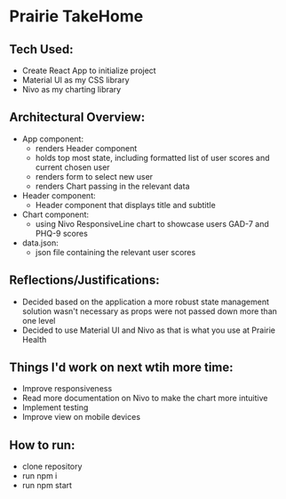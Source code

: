 # Prairie TakeHome


## Tech Used:
- Create React App to initialize project
- Material UI as my CSS library
- Nivo as my charting library


## Architectural Overview:
- App component:
  - renders Header component
  - holds top most state, including formatted list of user scores and current chosen user
  - renders form to select new user
  - renders Chart passing in the relevant data
- Header component:
  - Header component that displays title and subtitle
- Chart component:
  - using Nivo ResponsiveLine chart to showcase users GAD-7 and PHQ-9 scores
- data.json:
  - json file containing the relevant user scores


## Reflections/Justifications:
- Decided based on the application a more robust state management solution wasn't necessary as props were not passed down more than one level
- Decided to use Material UI and Nivo as that is what you use at Prairie Health

## Things I'd work on next wtih more time:
- Improve responsiveness
- Read more documentation on Nivo to make the chart more intuitive
- Implement testing
- Improve view on mobile devices

## How to run:
- clone repository
- run npm i
- run npm start
